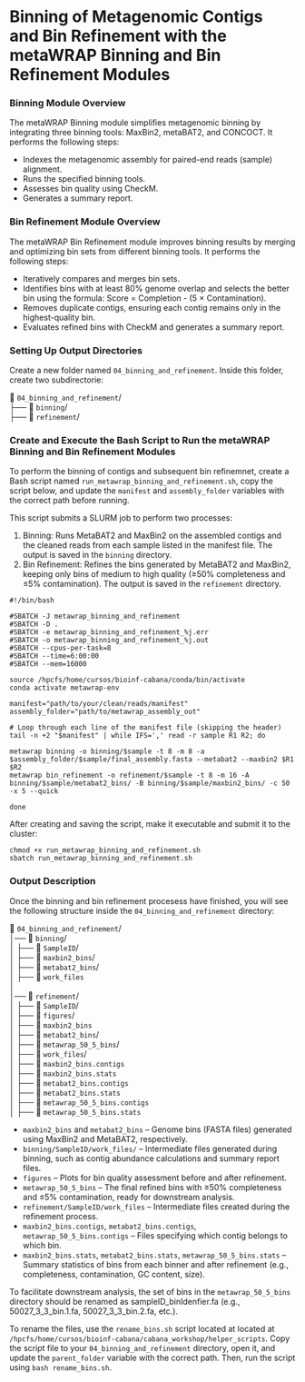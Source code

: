 # Binning of Metagenomic Contigs and Bin Refinement with the metaWRAP Binning and Bin Refinement Modules

### Binning Module Overview
The metaWRAP Binning module simplifies metagenomic binning by integrating three binning tools: MaxBin2, metaBAT2, and CONCOCT. It performs the following steps:

- Indexes the metagenomic assembly for paired-end reads (sample) alignment.
- Runs the specified binning tools.
- Assesses bin quality using CheckM.
- Generates a summary report.

### Bin Refinement Module Overview
The metaWRAP Bin Refinement module improves binning results by merging and optimizing bin sets from different binning tools. It performs the following steps:

- Iteratively compares and merges bin sets.
- Identifies bins with at least 80% genome overlap and selects the better bin using the formula: Score = Completion - (5 × Contamination).
- Removes duplicate contigs, ensuring each contig remains only in the highest-quality bin.
- Evaluates refined bins with CheckM and generates a summary report.

### Setting Up Output Directories

Create a new folder named `04_binning_and_refinement`. Inside this folder, create two subdirectorie:

📂 `04_binning_and_refinement`/ <br>
├── 📁 `binning`/ <br>
├── 📁 `refinement`/

### Create and Execute the Bash Script to Run the metaWRAP Binning and Bin Refinement Modules

To perform the binning of contigs and subsequent bin refinemnet, create a Bash script named `run_metawrap_binning_and_refinement.sh`, copy the script below, and update the `manifest` and `assembly_folder` variables with the correct path before running. 

This script submits a SLURM job to perform  two processes:
1. Binning: Runs MetaBAT2 and MaxBin2 on the assembled contigs and the cleaned reads from each sample listed in the manifest file. The output is saved in the `binning` directory.
2. Bin Refinement: Refines the bins generated by MetaBAT2 and MaxBin2, keeping only bins of medium to high quality (≥50% completeness and ≤5% contamination). The output is saved in the `refinement` directory.

```
#!/bin/bash

#SBATCH -J metawrap_binning_and_refinement
#SBATCH -D .
#SBATCH -e metawrap_binning_and_refinement_%j.err
#SBATCH -o metawrap_binning_and_refinement_%j.out
#SBATCH --cpus-per-task=8
#SBATCH --time=6:00:00	
#SBATCH --mem=16000	

source /hpcfs/home/cursos/bioinf-cabana/conda/bin/activate
conda activate metawrap-env

manifest="path/to/your/clean/reads/manifest"
assembly_folder="path/to/metawrap_assembly_out"

# Loop through each line of the manifest file (skipping the header)
tail -n +2 "$manifest" | while IFS=',' read -r sample R1 R2; do

metawrap binning -o binning/$sample -t 8 -m 8 -a $assembly_folder/$sample/final_assembly.fasta --metabat2 --maxbin2 $R1 $R2
metawrap bin_refinement -o refinement/$sample -t 8 -m 16 -A binning/$sample/metabat2_bins/ -B binning/$sample/maxbin2_bins/ -c 50 -x 5 --quick

done
```

After creating and saving the script, make it executable and submit it to the cluster:

```
chmod +x run_metawrap_binning_and_refinement.sh
sbatch run_metawrap_binning_and_refinement.sh
```

### Output Description

Once the binning and bin refinement procesess have finished, you will see the following structure inside the `04_binning_and_refinement` directory:

📂 `04_binning_and_refinement`/ <br>
│── 📂 `binning`/ <br>
│   ├── 📂 `SampleID`/ <br>
│     ├── 📂 `maxbin2_bins`/ <br>
│     ├── 📂 `metabat2_bins`/  <br>
│     ├── 📂 `work_files` <br>
│ <br>
│── 📂 `refinement`/ <br>
│   ├── 📂 `SampleID`/ <br>
│     ├── 📂 `figures`/ <br>
│     ├── 📂 `maxbin2_bins` <br>
│     ├── 📂 `metabat2_bins`/ <br>
│     ├── 📂 `metawrap_50_5_bins`/ <br>
│     ├── 📂 `work_files`/ <br>
│     ├── 📄 `maxbin2_bins.contigs` <br>
│     ├── 📄 `maxbin2_bins.stats` <br>
│     ├── 📄 `metabat2_bins.contigs` <br>
│     ├── 📄 `metabat2_bins.stats` <br>
│     ├── 📄 `metawrap_50_5_bins.contigs` <br> 
│     ├── 📄 `metawrap_50_5_bins.stats` 


- `maxbin2_bins` and `metabat2_bins` – Genome bins (FASTA files) generated using MaxBin2 and MetaBAT2, respectively. 
- `binning/SampleID/work_files/` – Intermediate files generated during binning, such as contig abundance calculations and summary report files.
- `figures` – Plots for bin quality assessment before and after refinement.
- `metawrap_50_5_bins` – The final refined bins with ≥50% completeness and ≤5% contamination, ready for downstream analysis.
- `refinement/SampleID/work_files` – Intermediate files created during the refinement process.
- `maxbin2_bins.contigs`, `metabat2_bins.contigs`, `metawrap_50_5_bins.contigs` – Files specifying which contig belongs to which bin.
- `maxbin2_bins.stats`, `metabat2_bins.stats`, `metawrap_50_5_bins.stats` – Summary statistics of bins from each binner and after refinement (e.g., completeness, contamination, GC content, size).

To facilitate downstream analysis, the set of bins in the `metawrap_50_5_bins` directory should be renamed as sampleID_binIdenfier.fa (e.g., 50027_3_3_bin.1.fa, 50027_3_3_bin.2.fa, etc.).

To rename the files, use the `rename_bins.sh` script located at located at `/hpcfs/home/cursos/bioinf-cabana/cabana_workshop/helper_scripts`. Copy the script file to your `04_binning_and_refinement` directory, open it, and update the `parent_folder` variable with the correct path. Then, run the script using `bash rename_bins.sh`.



